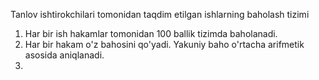 Tanlov ishtirokchilari tomonidan taqdim etilgan ishlarning baholash tizimi

1. Har bir ish hakamlar tomonidan 100 ballik tizimda baholanadi.
2. Har bir hakam o'z bahosini qo'yadi. Yakuniy baho o'rtacha arifmetik asosida aniqlanadi.
3. 
